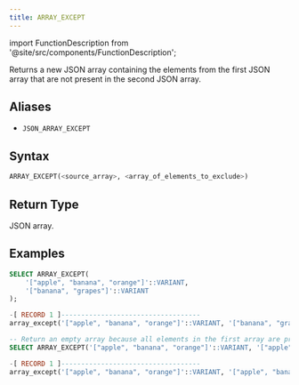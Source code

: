 ```yaml
---
title: ARRAY_EXCEPT
---
```

import FunctionDescription from '@site/src/components/FunctionDescription';

<FunctionDescription description="Introduced or updated: v1.2.762"/>

Returns a new JSON array containing the elements from the first JSON array that are not present in the second JSON array.

## Aliases

- `JSON_ARRAY_EXCEPT`

## Syntax

```sql
ARRAY_EXCEPT(<source_array>, <array_of_elements_to_exclude>)
```

## Return Type

JSON array.

## Examples

```sql
SELECT ARRAY_EXCEPT(
    '["apple", "banana", "orange"]'::VARIANT,  
    '["banana", "grapes"]'::VARIANT         
);

-[ RECORD 1 ]-----------------------------------
array_except('["apple", "banana", "orange"]'::VARIANT, '["banana", "grapes"]'::VARIANT): ["apple","orange"]

-- Return an empty array because all elements in the first array are present in the second array.
SELECT ARRAY_EXCEPT('["apple", "banana", "orange"]'::VARIANT, '["apple", "banana", "orange"]'::VARIANT)

-[ RECORD 1 ]-----------------------------------
array_except('["apple", "banana", "orange"]'::VARIANT, '["apple", "banana", "orange"]'::VARIANT): []
```
